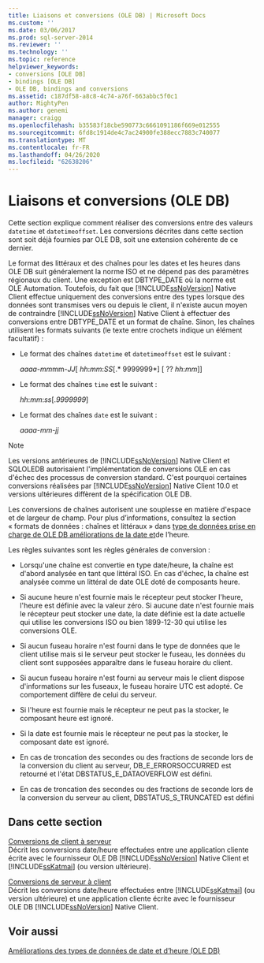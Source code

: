 ```yaml
---
title: Liaisons et conversions (OLE DB) | Microsoft Docs
ms.custom: ''
ms.date: 03/06/2017
ms.prod: sql-server-2014
ms.reviewer: ''
ms.technology: ''
ms.topic: reference
helpviewer_keywords:
- conversions [OLE DB]
- bindings [OLE DB]
- OLE DB, bindings and conversions
ms.assetid: c187df58-a8c8-4c74-a76f-663abbc5f0c1
author: MightyPen
ms.author: genemi
manager: craigg
ms.openlocfilehash: b35583f18cbe590773c6661091186f669e012555
ms.sourcegitcommit: 6fd8c1914de4c7ac24900fe388ecc7883c740077
ms.translationtype: MT
ms.contentlocale: fr-FR
ms.lasthandoff: 04/26/2020
ms.locfileid: "62638206"
---
```

# <a name="bindings-and-conversions-ole-db"></a>Liaisons et conversions (OLE DB)
  Cette section explique comment réaliser des conversions entre des valeurs `datetime` et `datetimeoffset`. Les conversions décrites dans cette section sont soit déjà fournies par OLE DB, soit une extension cohérente de ce dernier.  
  
 Le format des littéraux et des chaînes pour les dates et les heures dans OLE DB suit généralement la norme ISO et ne dépend pas des paramètres régionaux du client. Une exception est DBTYPE_DATE où la norme est OLE Automation. Toutefois, du fait que [!INCLUDE[ssNoVersion](../../includes/ssnoversion-md.md)] Native Client effectue uniquement des conversions entre des types lorsque des données sont transmises vers ou depuis le client, il n'existe aucun moyen de contraindre [!INCLUDE[ssNoVersion](../../includes/ssnoversion-md.md)] Native Client à effectuer des conversions entre DBTYPE_DATE et un format de chaîne. Sinon, les chaînes utilisent les formats suivants (le texte entre crochets indique un élément facultatif) :  
  
-   Le format des chaînes `datetime` et `datetimeoffset` est le suivant :  
  
     *aaaa*-*mm*mm-*JJ*[ *hh*:*mm*:*SS*[.* 9999999*] [ ?? *hh*:*mm*]]  
  
-   Le format des chaînes `time` est le suivant :  
  
     *hh*:*mm*:*ss*[.*9999999*]  
  
-   Le format des chaînes `date` est le suivant :  
  
     *aaaa*-*mm*-*jj*  
  
> [!NOTE]  
>  Les versions antérieures de [!INCLUDE[ssNoVersion](../../includes/ssnoversion-md.md)] Native Client et SQLOLEDB autorisaient l'implémentation de conversions OLE en cas d'échec des processus de conversion standard. C'est pourquoi certaines conversions réalisées par [!INCLUDE[ssNoVersion](../../includes/ssnoversion-md.md)] Native Client 10.0 et versions ultérieures diffèrent de la spécification OLE DB.  
  
 Les conversions de chaînes autorisent une souplesse en matière d'espace et de largeur de champ. Pour plus d’informations, consultez la section « formats de données : chaînes et littéraux » dans [type de données prise en charge de OLE DB améliorations de la date et](data-type-support-for-ole-db-date-and-time-improvements.md)de l’heure.  
  
 Les règles suivantes sont les règles générales de conversion :  
  
-   Lorsqu'une chaîne est convertie en type date/heure, la chaîne est d'abord analysée en tant que littéral ISO. En cas d'échec, la chaîne est analysée comme un littéral de date OLE doté de composants heure.  
  
-   Si aucune heure n'est fournie mais le récepteur peut stocker l'heure, l'heure est définie avec la valeur zéro. Si aucune date n'est fournie mais le récepteur peut stocker une date, la date définie est la date actuelle qui utilise les conversions ISO ou bien 1899-12-30 qui utilise les conversions OLE.  
  
-   Si aucun fuseau horaire n'est fourni dans le type de données que le client utilise mais si le serveur peut stocker le fuseau, les données du client sont supposées apparaître dans le fuseau horaire du client.  
  
-   Si aucun fuseau horaire n'est fourni au serveur mais le client dispose d'informations sur les fuseaux, le fuseau horaire UTC est adopté. Ce comportement diffère de celui du serveur.  
  
-   Si l'heure est fournie mais le récepteur ne peut pas la stocker, le composant heure est ignoré.  
  
-   Si la date est fournie mais le récepteur ne peut pas la stocker, le composant date est ignoré.  
  
-   En cas de troncation des secondes ou des fractions de seconde lors de la conversion du client au serveur, DB_E_ERRORSOCCURRED est retourné et l'état DBSTATUS_E_DATAOVERFLOW est défini.  
  
-   En cas de troncation des secondes ou des fractions de seconde lors de la conversion du serveur au client, DBSTATUS_S_TRUNCATED est défini  
  
## <a name="in-this-section"></a>Dans cette section  
 [Conversions de client à serveur](conversions-performed-from-client-to-server.md)  
 Décrit les conversions date/heure effectuées entre une application cliente écrite avec le fournisseur OLE DB [!INCLUDE[ssNoVersion](../../includes/ssnoversion-md.md)] Native Client et [!INCLUDE[ssKatmai](../../includes/sskatmai-md.md)] (ou version ultérieure).  
  
 [Conversions de serveur à client](conversions-performed-from-server-to-client.md)  
 Décrit les conversions date/heure effectuées entre [!INCLUDE[ssKatmai](../../includes/sskatmai-md.md)] (ou version ultérieure) et une application cliente écrite avec le fournisseur OLE DB [!INCLUDE[ssNoVersion](../../includes/ssnoversion-md.md)] Native Client.  
  
## <a name="see-also"></a>Voir aussi  
 [Améliorations des types de données de date et d’heure &#40;OLE DB&#41;](date-and-time-improvements-ole-db.md)  
  
  
